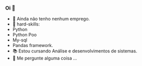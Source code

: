 ### Oi 👋


- 🔭 Ainda não tenho nenhum emprego.
- 🧠 hard-skills:
- Python
- Python Poo
- My-sql
- Pandas framework.
- 📚 Estou cursando Análise e desenvolvimentos de sistemas.
- 💬 Me pergunte alguma coisa ...



